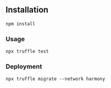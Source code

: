 ## Installation

```
npm install
```

### Usage

```
npx truffle test
```

### Deployment

```
npx truffle migrate --network harmony
```
